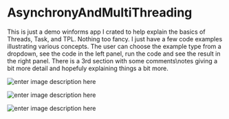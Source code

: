 # AsynchronyAndMultiThreading

This is just a demo winforms app I crated to help explain the basics of Threads, Task, and TPL. Nothing too fancy. I just have a few code examples illustrating various concepts. The user can choose the example type from a dropdown, see the code in the left panel, run the code and see the result in the right panel. There is a 3rd section with some comments\notes giving a bit more detail and hopefuly explaining things a bit more.

![enter image description here](https://res.cloudinary.com/dngjhgdql/image/upload/v1710735715/image_vjflxv.png)

![enter image description here](https://res.cloudinary.com/dngjhgdql/image/upload/v1710735715/image_1_gktkdi.png)

![enter image description here](https://res.cloudinary.com/dngjhgdql/image/upload/v1710735715/image_2_almltq.png)